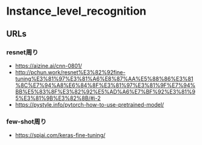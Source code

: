 # Instance_level_recognition

## URLs
### resnet周り
- https://aizine.ai/cnn-0801/
- http://pchun.work/resnet%E3%82%92fine-tuning%E3%81%97%E3%81%A6%E8%87%AA%E5%88%86%E3%81%8C%E7%94%A8%E6%84%8F%E3%81%97%E3%81%9F%E7%94%BB%E5%83%8F%E3%82%92%E5%AD%A6%E7%BF%92%E3%81%95%E3%81%9B%E3%82%8B/#i-2
- https://pystyle.info/pytorch-how-to-use-pretrained-model/

### few-shot周り
- https://spjai.com/keras-fine-tuning/
